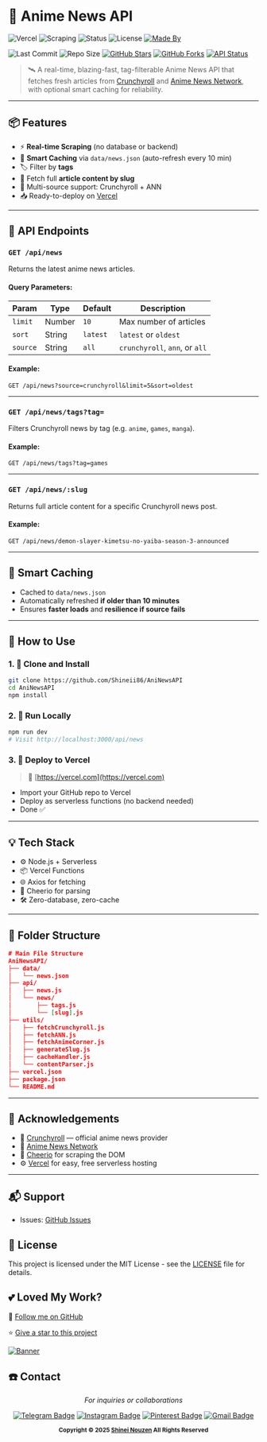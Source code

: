 # 📰 Anime News API

![Vercel](https://img.shields.io/badge/Deployed%20On-Vercel-black?logo=vercel)
![Scraping](https://img.shields.io/badge/Scraper-Cheerio-yellow?logo=javascript)
![Status](https://img.shields.io/badge/API-Stable-green)
![License](https://img.shields.io/badge/License-MIT-blue)
[![Made By](https://img.shields.io/badge/Made%20by-Shinei%20Nouzen-critical)](https://github.com/Shineii86)

![Last Commit](https://img.shields.io/github/last-commit/Shineii86/AniNewsAPI?style=for-the-badge)
![Repo Size](https://img.shields.io/github/repo-size/Shineii86/AniNewsAPI?style=for-the-badge) [![GitHub Stars](https://img.shields.io/github/stars/Shineii86/AniNewsAPI?style=for-the-badge)](https://github.com/Shineii86/AniNewsAPI/stargazers) [![GitHub Forks](https://img.shields.io/github/forks/Shineii86/AniNewsAPI?style=for-the-badge)](https://github.com/Shineii86/AniNewsAPI/fork)
[![API Status](https://img.shields.io/website?down_color=lightgrey&down_message=offline&label=API%20Status&style=for-the-badge&up_color=green&up_message=online&url=https%3A%2F%2Faninews.vercel.app)](https://aninews.vercel.app)


> 🛰️ A real-time, blazing-fast, tag-filterable Anime News API that fetches fresh articles from [Crunchyroll](https://www.crunchyroll.com/news) and [Anime News Network](https://www.animenewsnetwork.com/), with optional smart caching for reliability.

---

## 📦 Features

- ⚡ **Real-time Scraping** (no database or backend)
- 🔁 **Smart Caching** via `data/news.json` (auto-refresh every 10 min)
- 🏷️ Filter by **tags**
- 📄 Fetch full **article content by slug**
- 🧩 Multi-source support: Crunchyroll + ANN
- 📥 Ready-to-deploy on [Vercel](https://vercel.com)

---

## 📡 API Endpoints

### `GET /api/news`

Returns the latest anime news articles.

#### Query Parameters:

| Param     | Type     | Default     | Description                                  |
|-----------|----------|-------------|----------------------------------------------|
| `limit`   | Number   | `10`        | Max number of articles                       |
| `sort`    | String   | `latest`    | `latest` or `oldest`                         |
| `source`  | String   | `all`       | `crunchyroll`, `ann`, or `all`               |

#### Example:
```http
GET /api/news?source=crunchyroll&limit=5&sort=oldest
````

---

### `GET /api/news/tags?tag=`

Filters Crunchyroll news by tag (e.g. `anime`, `games`, `manga`).

#### Example:

```http
GET /api/news/tags?tag=games
```

---

### `GET /api/news/:slug`

Returns full article content for a specific Crunchyroll news post.

#### Example:

```http
GET /api/news/demon-slayer-kimetsu-no-yaiba-season-3-announced
```

---

## 🧠 Smart Caching

* Cached to `data/news.json`
* Automatically refreshed **if older than 10 minutes**
* Ensures **faster loads** and **resilience if source fails**

---

## 🚀 How to Use

### 1. 👾 Clone and Install

```bash
git clone https://github.com/Shineii86/AniNewsAPI
cd AniNewsAPI
npm install
```

### 2. 🚗 Run Locally

```bash
npm run dev
# Visit http://localhost:3000/api/news
```

### 3. 🚀 Deploy to Vercel

> 🔗 [https://vercel.com](https://vercel.com)

* Import your GitHub repo to Vercel
* Deploy as serverless functions (no backend needed)
* Done ✅

---

## 💡 Tech Stack

* ⚙️ Node.js + Serverless
* 📦 Vercel Functions
* 🌐 Axios for fetching
* 🧠 Cheerio for parsing
* 🛠️ Zero-database, zero-cache

---

## 📁 Folder Structure

```json
# Main File Structure
AniNewsAPI/
├── data/
│   └── news.json
├── api/
│   ├── news.js
│   └── news/
│       ├── tags.js
│       └── [slug].js
├── utils/
│   ├── fetchCrunchyroll.js
│   ├── fetchANN.js
│   ├── fetchAnimeCorner.js
│   ├── generateSlug.js
│   ├── cacheHandler.js
│   └── contentParser.js
├── vercel.json
├── package.json
└── README.md
```

---

## 🙏 Acknowledgements

* 📰 [Crunchyroll](https://www.crunchyroll.com/news) — official anime news provider
* 📰 [Anime News Network](https://www.animenewsnetwork.com/)
* 🧠 [Cheerio](https://cheerio.js.org/) for scraping the DOM
* ⚙️ [Vercel](https://vercel.com) for easy, free serverless hosting

---

## 📬 Support

* Issues: [GitHub Issues](https://github.com/Shineii86/AniNewsAPI/issues)

## 🪪 License
This project is licensed under the MIT License - see the [LICENSE](LICENSE) file for details.

## 💕 Loved My Work?
🚨 [Follow me on GitHub](https://github.com/Shineii86/Shineii86)

⭐ [Give a star to this project](https://github.com/Shineii86/AniNewsAPI/)

<a href="https://github.com/Shineii86/AniNewsAPI">
<img src="https://github.com/Shineii86/AniPay/blob/main/Source/Banner6.png" alt="Banner">
</a>

## ☎️ Contact

<div align="center">
  
  *For inquiries or collaborations*
     
[![Telegram Badge](https://img.shields.io/badge/-Telegram-2CA5E0?style=flat&logo=Telegram&logoColor=white)](https://telegram.me/Shineii86 "Contact on Telegram")
[![Instagram Badge](https://img.shields.io/badge/-Instagram-C13584?style=flat&logo=Instagram&logoColor=white)](https://instagram.com/ikx7.a "Follow on Instagram")
[![Pinterest Badge](https://img.shields.io/badge/-Pinterest-E60023?style=flat&logo=Pinterest&logoColor=white)](https://pinterest.com/ikx7a "Follow on Pinterest")
[![Gmail Badge](https://img.shields.io/badge/-Gmail-D14836?style=flat&logo=Gmail&logoColor=white)](mailto:ikx7a@hotmail.com "Send an Email")

  <sup><b>Copyright © 2025 <a href="https://telegram.me/Shineii86">Shinei Nouzen</a> All Rights Reserved</b></sup>

</div>
